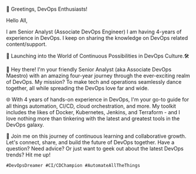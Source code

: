 👋 Greetings, DevOps Enthusiasts!

Hello All,

I am Senior Analyst (Associate DevOps Engineer) I am having 4-years of experience in DevOps. I keep on sharing the knowledge on DevOps related content/support.

🚀 Launching into the World of Continuous Possibilities in DevOps Culture.🛠️

👋 Hey there! I'm your friendly Senior Analyst (aka Associate DevOps Maestro) with an amazing four-year journey through the ever-exciting realm of DevOps. My mission? To make tech and operations seamlessly dance together, all while spreading the DevOps love far and wide.

🌐 With 4 years of hands-on experience in DevOps, I'm your go-to guide for all things automation, CI/CD, cloud orchestration, and more. My toolkit includes the likes of Docker, Kubernetes, Jenkins, and Terraform - and I love nothing more than tinkering with the latest and greatest tools in the DevOps galaxy.

🌟 Join me on this journey of continuous learning and collaborative growth. Let's connect, share, and build the future of DevOps together. Have a question? Need advice? Or just want to geek out about the latest DevOps trends? Hit me up!

    #DevOpsDreamer #CI/CDChampion #AutomateAllTheThings
